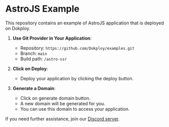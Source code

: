 # AstroJS Example

This repository contains an example of AstroJS application that is deployed on Dokploy.


1. **Use Git Provider in Your Application**:
   - Repository: `https://github.com/Dokploy/examples.git`
   - Branch: `main`
   - Build path: `/astro-ssr`

2. **Click on Deploy**:
   - Deploy your application by clicking the deploy button.

3. **Generate a Domain**:
    - Click on generate domain button.
    - A new domain will be generated for you.
    - You can use this domain to access your application.

    
If you need further assistance, join our [Discord server](https://discord.com/invite/2tBnJ3jDJc).
